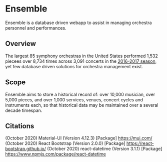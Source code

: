 # Ensemble
Ensemble is a database driven webapp to assist in managing orchestra personnel and performances.

## Overview
The largest 85 symphony orchestras in the United States performed 1,532 piecees over 8,734 times across 3,091 concerts in the [2016-2017 season](https://www.bsomusic.org/stories/the-data-behind-the-2016-2017-orchestra-season/), yet few database driven solutions for orchestra management exist.

## Scope
Ensemble aims to store a historical record of: over 10,000 musician, over 5,000 pieces, and over 1,000 services, venues, concert cycles and instruments each, so that historical data may be maintained over a several decade timespan.

## Citations
(October 2020) Material-UI (Version 4.12.3) [Package] https://mui.com/
(October 2020) React Bootstrap (Version 2.0.0) [Package] https://react-bootstrap.github.io/
(October 2020) react-datetime (Version 3.1.1) [Package] https://www.npmjs.com/package/react-datetime
